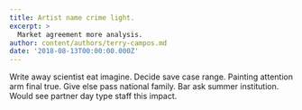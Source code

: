 ```yaml
---
title: Artist name crime light.
excerpt: >
  Market agreement more analysis.
author: content/authors/terry-campos.md
date: '2018-08-13T00:00:00.000Z'
---
```

Write away scientist eat imagine. Decide save case range. Painting attention arm final true. Give else pass national family. Bar ask summer institution. Would see partner day type staff this impact.